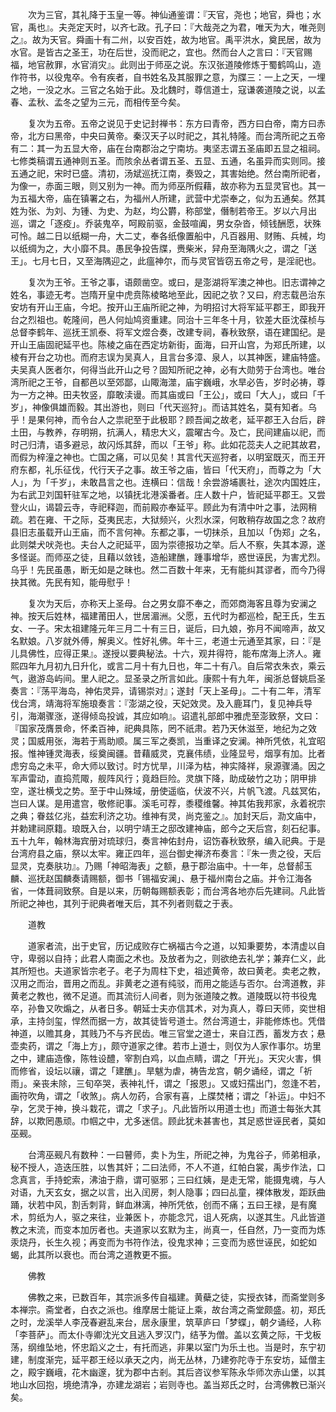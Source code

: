 <!-- { "loadSidebar": true } -->
　　次为三官，其礼降于玉皇一等。神仙通鉴谓：『天官，尧也；地官，舜也；水官，禹也』。夫尧定天时，以齐七政。孔子曰：『大哉尧之为君，唯天为大，唯尧则之』。故为天官。舜画十有二州，以安百姓，故为地官。禹平洪水，奠民居，故为水官。是皆古之圣王，功在后世，没而祀之，宜也。然而台人之言曰：『天官赐福，地官赦罪，水官消灾』。此则出于师巫之说。东汉张道陵修炼于蜀鹤鸣山，造作符书，以役鬼卒。令有疾者，自书姓名及其服罪之意，为牒三：一上之天，一埋之地，一没之水。三官之名始于此。及北魏时，尊信道士，寇谦袭道陵之说，以孟春、孟秋、孟冬之望为三元，而相传至今矣。

　　复次为五帝。五帝之说见于史记封禅书：东方曰青帝，西方曰白帝，南方曰赤帝，北方曰黑帝，中央曰黄帝。秦汉天子以时祀之，其礼特隆。而台湾所祀之五帝有二：其一为五显大帝，庙在台南郡治之宁南坊。夷坚志谓五圣庙即五显之祖祠。七修类稿谓五通神则五圣。而陔余丛者谓五圣、五显、五通，名虽异而实则同。接五通之祀，宋时已盛。清初，汤斌巡抚江南，奏毁之，其害始绝。然台南所祀者，为像一，赤面三眼，则又别为一神。而为师巫所假藉，故亦称为五显灵官也。其一为五福大帝，庙在镇署之右，为福州人所建，武营中尤崇奉之，似为五通矣。然其姓为张、为刘、为锺、为史、为赵，均公欝，称部堂，僭制若帝王。岁以六月出巡，谓之「逐疫」。乔装鬼卒，呵殿前驱，金鼓喧阗，男女杂沓，倾钱酬愿，状殊可怜。越二日以纸糊一舟，大二丈，奉各纸像置船中，凡百器用、财贿、兵械，均以纸绸为之，大小靡不具。愚民争投告牒，赉柴米，舁舟至海隅火之，谓之「送王」。七月七日，又至海隅迎之，此瘟神尔，而与灵官皆窃五帝之号，是淫祀也。

　　复次为王爷。王爷之事，语颇凿空。或曰，是澎湖将军澳之神也。旧志谓神之姓名，事迹无考。岂隋开皇中虎贲陈棱略地至此，因祀之欤？又曰，府志载邑治东安坊有开山王庙，今圯。按开山王庙所祀之神，为明招讨大将军延平郡王，即我开台之烈祖也。乾隆间，邑人何灿鸠资重建。同治十三年冬十月，钦差大臣沈葆桢与总督李鹤年、巡抚王凯泰、将军文煜合奏，改建专祠，春秋致祭，语在建国纪。是开山王庙固祀延平也。陈棱之庙在西定坊新街，面海，曰开山宫，为郑氏所建，以棱有开台之功也。而府志误为吴真人，且言台多漳、泉人，以其神医，建庙特盛。夫吴真人医者尔，何得当此开山之号？固知所祀之神，必有大勋劳于台湾也。唯台湾所祀之王爷，自都邑以至郊鄙，山陬海澨，庙宇巍峨，水旱必告，岁时必祷，尊为一方之神。田夫牧竖，靡敢渎谩。而其庙或曰「王公」，或曰「大人」，或曰「千岁」，神像俱雄而毅。其出游也，则曰「代天巡狩」。而诘其姓名，莫有知者。乌乎！是果何神，而令台人之祟祀至于此极耶？顾吾闻之故老，延平郡王入台后，辟土田，与教养，存明朔，抗满人，精忠大义，震曜古今。及亡，民间建庙以祀，而时己归清，语多避忌，故闪烁其辞，而以「王爷」称。此如花蕊夫人之祀其故君，而假为梓潼之神也。亡国之痛，可以见矣！其言代天巡狩者，以明室既灭，而王开府东都，礼乐征伐，代行天子之事。故王爷之庙，皆曰「代天府」，而尊之为「大人」，为「千岁」，未敢昌言之也。连横曰：信哉！余尝游埔裹社，途次内国姓庄，为右武卫刘国轩驻军之地，以镇抚北港溪番者。庄人数十户，皆祀延平郡王。又尝登火山，谒碧云寺，寺祀释迦，而前殿亦奉延平。顾此为有清中叶之事，法网稍疏。若在雍、干之际，芟夷民志，大狱频兴，火烈水深，何敢稍存故国之念？故府县旧志虽载开山王庙，而不言何神。东都之事，一切抹杀，且加以「伪郑」之名，此则桀犬吠尧也。夫台人之祀延平，固为崇德报功之举。后人不察，失其本源，遂多怪诞。而师巫之徒，且藉以敛钱，造船建醮，踵事增华，惑世诬民，为害尤烈。乌乎！先民虽愚，断无如是之昧也。然二百数十年来，无有能纠其谬者，而今乃得抉其微。先民有知，能毋慰乎！

　　复次为天后，亦称天上圣母。台之男女靡不奉之，而郊商海客且尊为安澜之神。按天后姓林，福建莆田人，世居湄洲。父愿，五代时为都巡检，配王氏，生五女、一子。宋太祖建隆元年三月二十有三日，诞后，曰九娘，弥月不闻啼声，故又名默娘。八岁就外傅，解奥义。性好礼佛。年十三，老道士元通至其家，曰：『是儿具佛性，应得正果』。遂授以要典秘法。十六，观井得符，能布席海上济人。雍熙四年九月初九日升化，或言二月十有九日也，年二十有八。自后常衣朱衣，乘云气，遨游岛屿间。里人祀之。显圣录之所言如此。康熙十有九年，闽浙总督姚启圣奏言：『荡平海岛，神佑灵异，请锡崇对』；遂封「天上圣母」。二十有二年，清军伐台湾，靖海将军施琅奏言：『澎湖之役，天妃效灵。及入鹿耳门，复见神兵导引，海潮骤涨，遂得倾岛投诚，其应如响』。诏遣礼部郎中雅虎至澎致祭，文曰：『国家茂膺景命，怀柔百神，祀典具陈，罔不祇肃。若乃天休滋至，地纪为之效灵；国威用张，海若于焉助顺。属三军之奏凯，当重译之安澜。神所凭依，礼宜昭报。惟神锺灵海表，绥奠闽疆。昔藉威灵，克襄伟绩，业隆显号，烟享有加。比者虑穷岛之未平，命大师以致讨。时方忧旱，川泽为枯，神实降祥，泉源骤涌。因之军声雷动，直捣荒陬，舰阵风行；竟趋巨险。灵旗下降，助成破竹之功；阴甲排空，遂壮横戈之势。至于中山殊域，册使遥临，伏波不兴，片帆飞渡。凡兹冥佑，岂曰人谋。是用遣宫，敬修祀事。溪毛可荐，黍稷维馨。神其佑我邦家，永着祝宗之典；眷兹亿兆，益宏利济之功。维神有灵，尚克鉴之』。加封天后，泐文庙中，并勅建祠原籍。琅既入台，以明宁靖王之邸改建神庙，郎今之天后宫，刻石纪事。五十九年，翰林海宾册对琉球归，奏言神佑封舟，诏饬春秋致祭，编入祀典。于是台湾府县之庙，祭以太牢。雍正四年，巡台御史禅济布奏言：『朱一贵之役，天后显灵，克奏肤功』。乃赐「神昭海表」之额，悬于郡治庙中。十一年，总督郝玉麟、巡抚赵国麟奏请赐额，御书「锡福安澜」、悬于福州南台之庙。并令江海各省，一体葺祠致祭。自是以来，历朝每赐额表彰；而台湾各地亦后先建祠。凡此皆所祀之神也，其列于祀典者唯天后，其不列者则载之于表。

　　道教

　　道家者流，出于史官，历记成败存亡祸福古今之道，以知秉要势，本清虚以自守，卑弱以自持；此君人南面之术也。及放者为之，则欲绝去礼学；兼弃仁义，此其所短也。夫道家皆宗老子。老子为周柱下史，祖述黄帝，故曰黄老。卖老之教，汉用之而治，晋用之而乱。非黄老之道有纯驳，而用之能适与否尔。台湾道教，非黄老之教也，微不足道。而其流衍人间者，则为张道陵之教。道陵既以符书役鬼卒，孙鲁又吹煽之，从者日多。朝延士夫亦信其术，对为真人，尊曰天师，奕世相承，主持剑玺，悍然而据一方，故其徒皆号道士。然台湾道士，非能修炼也。凭借神道，以赡其身，其贱乃不与齐民齿。唯三官堂之道士，来自江西，蓄发方衣；悬壶卖药，谓之「海上方」，颇守道家之律。若市上道士，则仅为人家作事尔。坊里之中，建庙造像，陈牲设醴，宰割白鸡，以血点睛，谓之「开光」。天灾火害，惧而修省，设坛以禳，谓之「建醮」。旱魃为虐，祷告龙宫，朝夕诵经，谓之「祈雨」。亲丧未除，三旬卒哭，表神礼忏，谓之「报恩」。又或妇孺出门，忽逢不若，画符吹角，谓之「收煞」。病人勿药，合家有喜，上牒焚楮；谓之「补运」。中妇不孕，乞灵于神，换斗栽花，谓之「求子」。凡此皆所以用道士也」而道士每张大其辞，以欺罔愚顽。巾帼之中，尤多迷信。顾此犹未甚害也，其足惑世诬民者，莫如巫觋。

　　台湾巫觋凡有数种：一曰瞽师，卖卜为生，所祀之神，为鬼谷子，师弟相承，秘不授人，造迭压胜，以售其奸；二曰法师，不人不道，红帕白裳，禹步作法，口念真言，手持蛇索，沸油于鼎，谓可驱邪；三曰红姨，是走无常，能摄鬼魂，与人对语，九天玄女，据之以言，出入闰房，刺人隐事；四曰乩童，裸体散发，距跃曲踊，状若中风，割舌刺背，鲜血淋漓，神所凭依，创而不痛；五曰王禄，是有魔术，剪纸为人，驱之来往，业兼医卜，亦能念咒，诅人死病，以遂其生。凡此皆道教之末流，而变本加厉者也。夫道家以玄默为主，尚真一，任自然，乃一变而为炼汞烧丹，长生久视；再变而为书符作法，役鬼求神；三变而为惑世诬民，如蛇如蝎，此其所以衰也。而台湾之道教更不振。

　　佛教

　　佛教之来，已数百年，其宗派多传自福建。黄蘗之徒，实授衣钵，而斋堂则多本禅宗。斋堂者，白衣之派也。维摩居士能证上乘，故台湾之斋堂颇盛。初，郑氏之时，龙溪举人李茂春避乱来台，居永康里，筑草庐曰「梦蝶」，朝夕诵经，人称「李菩萨」。而太仆寺卿沈光文且逃入罗汉门，结芧为僧。盖以玄黄之际，干戈板荡，纲维坠地，怀忠蹈义之士，有托而逃，非果以室门为乐土也。当是时，东宁初建，制度渐完，延平郡王经以承天之内，尚无丛林，乃建弥陀寺于东安坊，延僧主之，殿宇巍峨，花木幽邃，犹为郡中古剎。其后咨议参军陈永华师次赤山堡，以其地山水回抱，境绝清净，亦建龙湖岩；岩则寺也。盖当郑氏之时，台湾佛教已渐兴矣。

